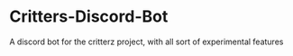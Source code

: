 # Critters-Discord-Bot
A discord bot for the critterz project, with all sort of experimental features
